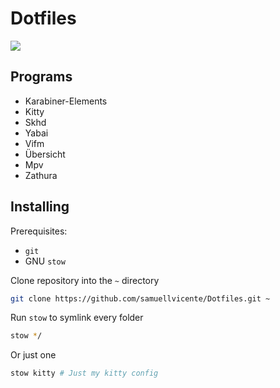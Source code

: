# Dotfiles

![](./dotfiles.png)

## Programs

* Karabiner-Elements
* Kitty
* Skhd
* Yabai
* Vifm
* Übersicht 
* Mpv
* Zathura

## Installing

Prerequisites:

* `git`
* GNU `stow`

Clone repository into the `~` directory

```bash
git clone https://github.com/samuellvicente/Dotfiles.git ~
```

Run `stow` to symlink every folder

```bash
stow */
```

Or just one

```bash
stow kitty # Just my kitty config
```


